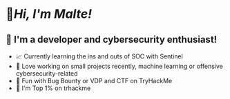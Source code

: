 # :seedling:*Hi, I'm Malte!* 

## :book: I'm a developer and cybersecurity enthusiast!

- :chart_with_upwards_trend: Currently learning the ins and outs of SOC with Sentinel
- :hammer: Love working on small projects recently, machine learning or offensive cybersecurity-related
- :tada: Fun with Bug Bounty or VDP and CTF on TryHackMe
- :muscle: I'm Top 1% on trhackme 
<!-- 
**Malte-Kn/Malte-Kn** is a ✨ _special_ ✨ repository because its `README.md` (this file) appears on your GitHub profile.

Here are some ideas to get you started:

- 🔭 I’m currently working on ...
- 🌱 I’m currently learning ...
- 👯 I’m looking to collaborate on ...
- 🤔 I’m looking for help with ...
- 💬 Ask me about ...
- 📫 How to reach me: ...
- 😄 Pronouns: ...
- ⚡ Fun fact: ...
-->
